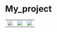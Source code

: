 # My_project

<table>
<tr>
<td><img src="https://user-images.githubusercontent.com/75316867/111892058-2990ef80-8a3b-11eb-8697-7942b5bbc214.jpg"></td>
<td><img src="https://user-images.githubusercontent.com/75316867/111892060-2ac21c80-8a3b-11eb-8a9d-553813bd9d64.jpg"></td>
<td><img src="https://user-images.githubusercontent.com/75316867/111892062-2bf34980-8a3b-11eb-8421-396e1f5933df.jpg"></td>
</tr>
</table>
